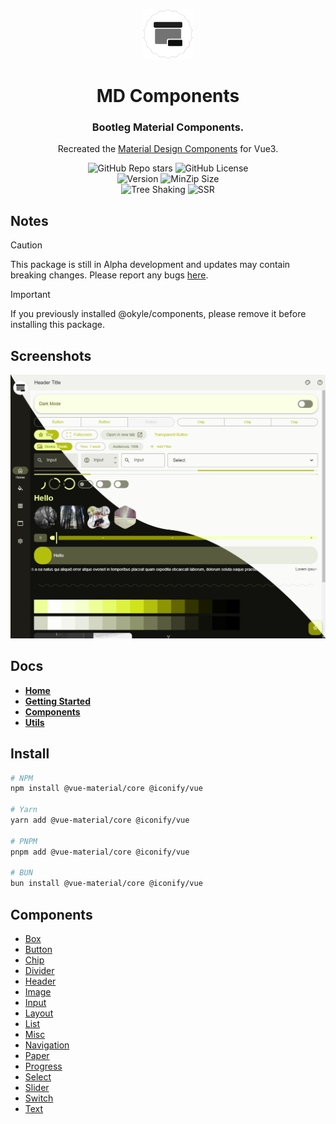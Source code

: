 <div align="center">

<a href="https://sle.okyle.xyz"><img src="https://raw.githubusercontent.com/obillekyle/components/main/assets/logo.png" alt="@vue-material/core" title="See in action" width="80"></a>

# MD Components

### Bootleg Material Components.

Recreated the [Material Design Components](https://github.com/material-components/material-components-web) for Vue3.

![GitHub Repo stars](https://img.shields.io/github/stars/obillekyle/components)
![GitHub License](https://img.shields.io/github/license/obillekyle/components)\
![Version](https://img.shields.io/npm/v/@vue-material/core?label=Version&color=orange&logo=npm)
![MinZip Size](https://badgen.net/bundlephobia/minzip/@vue-material/core)\
![Tree Shaking](https://badgen.net/bundlephobia/tree-shaking/@vue-material/core)
![SSR](https://img.shields.io/badge/SSR-supported-'')

</div>

## Notes

> [!CAUTION]  
> This package is still in Alpha development and updates may contain breaking changes.
> Please report any bugs [here](https://github.com/obillekyle/components/issues).

> [!IMPORTANT]
> If you previously installed @okyle/components, please remove it before installing this package.

## Screenshots

![Preview](https://raw.githubusercontent.com/obillekyle/components/main/assets/preview.png)

## Docs

- [**Home**](https://vue-mdc.okyle.xyz)
- [**Getting Started**](https://vue-mdc.okyle.xyz/docs/getting-started)
- [**Components**](https://vue-mdc.okyle.xyz/core)
- [**Utils**](https://vue-mdc.okyle.xyz/utils)

## Install

```bash
# NPM
npm install @vue-material/core @iconify/vue

# Yarn
yarn add @vue-material/core @iconify/vue

# PNPM
pnpm add @vue-material/core @iconify/vue

# BUN
bun install @vue-material/core @iconify/vue
```

## Components

- [Box](https://github.com/obillekyle/components/tree/main/packages/lib/src/components/Box)
- [Button](https://github.com/obillekyle/components/tree/main/packages/lib/src/components/Button)
- [Chip](https://github.com/obillekyle/components/tree/main/packages/lib/src/components/Chip)
- [Divider](https://github.com/obillekyle/components/tree/main/packages/lib/src/components/Divider)
- [Header](https://github.com/obillekyle/components/tree/main/packages/lib/src/components/Header)
- [Image](https://github.com/obillekyle/components/tree/main/packages/lib/src/components/Image)
- [Input](https://github.com/obillekyle/components/tree/main/packages/lib/src/components/Input)
- [Layout](https://github.com/obillekyle/components/tree/main/packages/lib/src/components/Layout)
- [List](https://github.com/obillekyle/components/tree/main/packages/lib/src/components/List)
- [Misc](https://github.com/obillekyle/components/tree/main/packages/lib/src/components/Misc)
- [Navigation](https://github.com/obillekyle/components/tree/main/packages/lib/src/components/Navigation)
- [Paper](https://github.com/obillekyle/components/tree/main/packages/lib/src/components/Paper)
- [Progress](https://github.com/obillekyle/components/tree/main/packages/lib/src/components/Progress)
- [Select](https://github.com/obillekyle/components/tree/main/packages/lib/src/components/Select)
- [Slider](https://github.com/obillekyle/components/tree/main/packages/lib/src/components/Slider)
- [Switch](https://github.com/obillekyle/components/tree/main/packages/lib/src/components/Switch)
- [Text](https://github.com/obillekyle/components/tree/main/packages/lib/src/components/Text)
